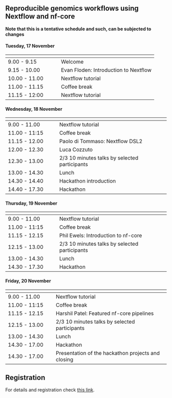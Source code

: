 ## Reproducible genomics workflows using Nextflow and nf-core

**Note that this is a tentative schedule and such, can be subjected to changes** 

#### Tuesday, 17 November

|<img width=150/>|                            |
|------------- |----------------------------|
| 9.00 - 9.15  | Welcome               |
| 9.15 - 10.00 | Evan  Floden: Introduction to Nextflow |
| 10.00 - 11.00 | Nextflow tutorial             |
| 11.00 - 11.15 | Coffee break              |
| 11.15 - 12:00 | Nextflow tutorial |

#### Wednesday, 18 November

|<img width=150/>|                            |
|---------------|---------------------------|
| 9.00 - 11.00 | Nextflow tutorial             |              |
| 11.00 - 11:15 | Coffee break |
| 11.15 - 12.00| Paolo di Tommaso: Nextflow DSL2 |
| 12.00 - 12.30 | Luca Cozzuto  |
| 12.30 - 13.00 | 2/3 10 minutes talks by selected participants  |
| 13.00 - 14.30 | Lunch  |
| 14.30 - 14.40 | Hackathon introduction  |
| 14.40 - 17.30 | Hackathon  |

#### Thursday, 19 November

|<img width=150/>|                            |
|---------------|---------------------------|
| 9.00 - 11.00 | Nextflow tutorial             |              |
| 11.00 - 11:15 | Coffee break |
| 11.15 - 12.15| Phil Ewels: Introduction to nf-core |
| 12.15 - 13.00 | 2/3 10 minutes talks by selected participants  |
| 13.00 - 14.30 | Lunch  |
| 14.30 - 17.30 | Hackathon  |

#### Friday, 20 November

|<img width=150/>|                            |
|---------------|---------------------------|
| 9.00 - 11.00 | Nextflow tutorial             |              |
| 11.00 - 11:15 | Coffee break |
| 11.15 - 12.15| Harshil Patel: Featured nf-core pipelines  |
| 12.15 - 13.00 | 2/3 10 minutes talks by selected participants  |
| 13.00 - 14.30 | Lunch  |
| 14.30 - 17.00 | Hackathon  |
| 14.30 - 17.00 | Presentation of the hackathon projects and closing |

## Registration 

For details and registration check [this link](https://apps.crg.es/content/internet/events/webforms/reproducible-genomics-workflows-using-nextflow-and-nf-core/).
